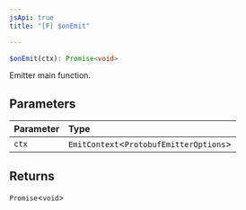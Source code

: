 ```yaml
---
jsApi: true
title: "[F] $onEmit"

---
```

```ts
$onEmit(ctx): Promise<void>
```

Emitter main function.

## Parameters

| Parameter | Type |
| :------ | :------ |
| `ctx` | `EmitContext`<`ProtobufEmitterOptions`\> |

## Returns

`Promise`<`void`\>
